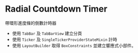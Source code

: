 # Radial Countdown Timer

帶環形進度條的倒數計時器

- 使用 `TabBar` 及 `TabBarView` 建立分頁
- 使用 `Ticker` 及 `SingleTickerProviderStateMixin` 計時
- 使用 `LayoutBuilder` 取得 `BoxConstraints` 並建立響應式小部件。